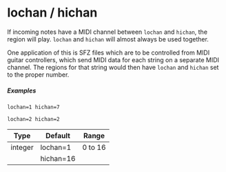 # lochan / hichan

If incoming notes have a MIDI channel between `lochan` and `hichan`, the region
will play. `lochan` and `hichan` will almost always be used together.

One application of this is SFZ files which are to be controlled from MIDI guitar
controllers, which send MIDI data for each string on a separate MIDI channel.
The regions for that string would then have `lochan` and `hichan` set to the
proper number.

##### Examples

```
lochan=1 hichan=7

lochan=2 hichan=2
```

| Type    | Default   | Range     |
| ---     | ---       | ---       |
| integer | lochan=1  | 0 to 16   |
|         | hichan=16 |           |
